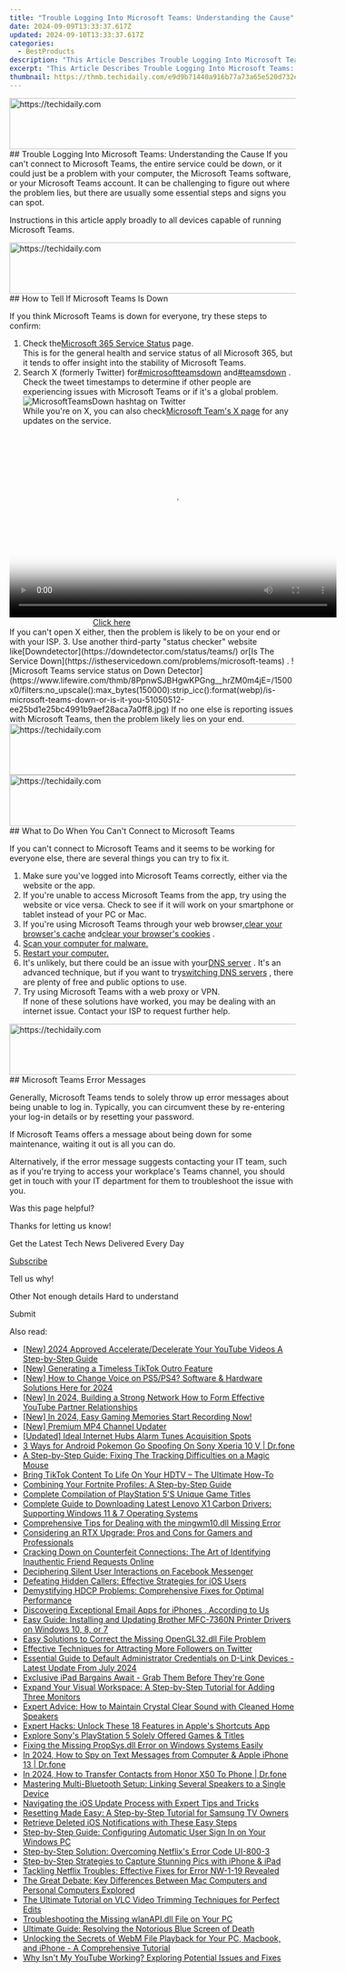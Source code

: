 ```yaml
---
title: "Trouble Logging Into Microsoft Teams: Understanding the Cause"
date: 2024-09-09T13:33:37.617Z
updated: 2024-09-10T13:33:37.617Z
categories:
  - BestProducts
description: "This Article Describes Trouble Logging Into Microsoft Teams: Understanding the Cause"
excerpt: "This Article Describes Trouble Logging Into Microsoft Teams: Understanding the Cause"
thumbnail: https://thmb.techidaily.com/e9d9b71440a916b77a73a65e520d732ec704accfc7970398f4d716c0fa346167.jpg
---
```


<!-- affiliate ads begin -->
<a href="https://ephamedtechinc.pxf.io/c/5597632/2137222/26400" target="_top" id="2137222">
  <img src="//a.impactradius-go.com/display-ad/26400-2137222" border="0" alt="https://techidaily.com" width="728" height="90"/>
</a>
<img height="0" width="0" src="https://ephamedtechinc.pxf.io/i/5597632/2137222/26400" style="position:absolute;visibility:hidden;" border="0" />
<!-- affiliate ads end -->
## Trouble Logging Into Microsoft Teams: Understanding the Cause
 If you can't connect to Microsoft Teams, the entire service could be down, or it could just be a problem with your computer, the Microsoft Teams software, or your Microsoft Teams account. It can be challenging to figure out where the problem lies, but there are usually some essential steps and signs you can spot.

 Instructions in this article apply broadly to all devices capable of running Microsoft Teams.

<!-- affiliate ads begin -->
<a href="https://appsumo.8odi.net/c/5597632/2129741/7443" target="_top" id="2129741">
  <img src="//a.impactradius-go.com/display-ad/7443-2129741" border="0" alt="https://techidaily.com" width="728" height="90"/>
</a>
<img height="0" width="0" src="https://appsumo.8odi.net/i/5597632/2129741/7443" style="position:absolute;visibility:hidden;" border="0" />
<!-- affiliate ads end -->
## How to Tell If Microsoft Teams Is Down

 If you think Microsoft Teams is down for everyone, try these steps to confirm:

1. Check the[Microsoft 365 Service Status](https://twitter.com/MSFT365Status) page.  
 This is for the general health and service status of all Microsoft 365, but it tends to offer insight into the stability of Microsoft Teams.
2. Search X (formerly Twitter) for[#microsoftteamsdown](https://twitter.com/hashtag/microsoftteamsdown) and[#teamsdown](https://twitter.com/hashtag/TeamsDown) . Check the tweet timestamps to determine if other people are experiencing issues with Microsoft Teams or if it's a global problem.  
![MicrosoftTeamsDown hashtag on Twitter](https://www.lifewire.com/thmb/_UxDi-CGP-cUbmhFgoAP4AgFGe4=/1500x0/filters:no_upscale():max_bytes(150000):strip_icc():format(webp)/is-microsoft-teams-down-or-is-it-you-51050511-505bb881bf924c189064924855fbb7c8.jpg)  
 While you're on X, you can also check[Microsoft Team's X page](https://twitter.com/MicrosoftTeams) for any updates on the service.  
<!-- affiliate ads begin -->
<span id="1160850">
					<video width="576" height="324" style="cursor:pointer"
           poster="//a.impactradius-go.com/display-clicktoplayimage/1160850.png"
           onclick="if(!this.playClicked){this.play();this.setAttribute('controls',true);this.playClicked=true;}">
	   <source src="//a.impactradius-go.com/display-ad/14559-1160850">
	   <img src="//a.impactradius-go.com/display-clicktoplayimage/1160850.png" style="border: none; height: 100%; width: 100%; object-fit: contain">
	</video>
	<div style="width:360px;text-align:center"><a href="javascript:window.open(decodeURIComponent('https%3A%2F%2Fpropmoneyinc.pxf.io%2Fc%2F5597632%2F1160850%2F14559'), '_blank');void(0);">Click here</a></div>
</span>
<img height="0" width="0" src="https://imp.pxf.io/i/5597632/1160850/14559" style="position:absolute;visibility:hidden;" border="0" />
<!-- affiliate ads end -->
 If you can't open X either, then the problem is likely to be on your end or with your ISP.
3. Use another third-party "status checker" website like[Downdetector](https://downdetector.com/status/teams/) or[Is The Service Down](https://istheservicedown.com/problems/microsoft-teams) .  
![Microsoft Teams service status on Down Detector](https://www.lifewire.com/thmb/8PpnwSJBHgwKPGng__hrZM0m4jE=/1500x0/filters:no_upscale():max_bytes(150000):strip_icc():format(webp)/is-microsoft-teams-down-or-is-it-you-51050512-ee25bd1e25bc4991b9aef28aca7a0ff8.jpg)  
 If no one else is reporting issues with Microsoft Teams, then the problem likely lies on your end.
<!-- affiliate ads begin -->
<a href="https://aidotcom.pxf.io/c/5597632/2129043/19576" target="_top" id="2129043">
  <img src="//a.impactradius-go.com/display-ad/19576-2129043" border="0" alt="https://techidaily.com" width="728" height="90"/>
</a>
<img height="0" width="0" src="https://aidotcom.pxf.io/i/5597632/2129043/19576" style="position:absolute;visibility:hidden;" border="0" />
<!-- affiliate ads end -->

<!-- affiliate ads begin -->
<a href="https://wigfever.sjv.io/c/5597632/2014849/22899" target="_top" id="2014849">
  <img src="//a.impactradius-go.com/display-ad/22899-2014849" border="0" alt="https://techidaily.com" width="728" height="90"/>
</a>
<img height="0" width="0" src="https://wigfever.sjv.io/i/5597632/2014849/22899" style="position:absolute;visibility:hidden;" border="0" />
<!-- affiliate ads end -->
## What to Do When You Can't Connect to Microsoft Teams

 If you can't connect to Microsoft Teams and it seems to be working for everyone else, there are several things you can try to fix it.

1. Make sure you've logged into Microsoft Teams correctly, either via the website or the app.
2. If you're unable to access Microsoft Teams from the app, try using the website or vice versa. Check to see if it will work on your smartphone or tablet instead of your PC or Mac.
3. If you're using Microsoft Teams through your web browser,[clear your browser's cache](https://www.lifewire.com/how-to-clear-cache-2617980) and[clear your browser's cookies](https://www.lifewire.com/how-to-delete-cookies-2617981) .
4. [Scan your computer for malware.](https://www.lifewire.com/properly-scan-your-computer-for-viruses-and-other-malware-2624526)
5. [Restart your computer.](https://www.lifewire.com/how-to-reboot-a-computer-2624568)
6. It's unlikely, but there could be an issue with your[DNS server](https://www.lifewire.com/what-is-a-dns-server-2625854) . It's an advanced technique, but if you want to try[switching DNS servers](https://www.lifewire.com/how-to-change-dns-server-settings-2617979) , there are plenty of free and public options to use.
7. Try using Microsoft Teams with a web proxy or VPN.  
 If none of these solutions have worked, you may be dealing with an internet issue. Contact your ISP to request further help.

<!-- affiliate ads begin -->
<a href="https://appsumo.8odi.net/c/5597632/2123740/7443" target="_top" id="2123740">
  <img src="//a.impactradius-go.com/display-ad/7443-2123740" border="0" alt="https://techidaily.com" width="728" height="90"/>
</a>
<img height="0" width="0" src="https://appsumo.8odi.net/i/5597632/2123740/7443" style="position:absolute;visibility:hidden;" border="0" />
<!-- affiliate ads end -->
## Microsoft Teams Error Messages

 Generally, Microsoft Teams tends to solely throw up error messages about being unable to log in. Typically, you can circumvent these by re-entering your log-in details or by resetting your password.

 If Microsoft Teams offers a message about being down for some maintenance, waiting it out is all you can do.

 Alternatively, if the error message suggests contacting your IT team, such as if you're trying to access your workplace's Teams channel, you should get in touch with your IT department for them to troubleshoot the issue with you.

Was this page helpful?

Thanks for letting us know!

 Get the Latest Tech News Delivered Every Day

[Subscribe](https://www.lifewire.com/#)

Tell us why!

 Other  Not enough details  Hard to understand

 Submit

<ins class="adsbygoogle"
     style="display:block"
     data-ad-format="autorelaxed"
     data-ad-client="ca-pub-7571918770474297"
     data-ad-slot="1223367746"></ins>



<ins class="adsbygoogle"
     style="display:block"
     data-ad-client="ca-pub-7571918770474297"
     data-ad-slot="8358498916"
     data-ad-format="auto"
     data-full-width-responsive="true"></ins>

<span class="atpl-alsoreadstyle">Also read:</span>
<div><ul>
<li><a href="https://youtube-webster.techidaily.com/024-approved-acceleratedecelerate-your-youtube-videos-a-step-by-step-guide/"><u>[New] 2024 Approved Accelerate/Decelerate Your YouTube Videos A Step-by-Step Guide</u></a></li>
<li><a href="https://tiktok-video-recordings.techidaily.com/new-generating-a-timeless-tiktok-outro-feature/"><u>[New] Generating a Timeless TikTok Outro Feature</u></a></li>
<li><a href="https://fox-access.techidaily.com/new-how-to-change-voice-on-ps5ps4-software-and-hardware-solutions-here-for-2024/"><u>[New] How to Change Voice on PS5/PS4? Software & Hardware Solutions Here for 2024</u></a></li>
<li><a href="https://facebook-record-videos.techidaily.com/new-in-2024-building-a-strong-network-how-to-form-effective-youtube-partner-relationships/"><u>[New] In 2024, Building a Strong Network How to Form Effective YouTube Partner Relationships</u></a></li>
<li><a href="https://digital-screen-recording.techidaily.com/1716070281673-new-in-2024-easy-gaming-memories-start-recording-now/"><u>[New] In 2024, Easy Gaming Memories Start Recording Now!</u></a></li>
<li><a href="https://facebook-videos.techidaily.com/new-premium-mp4-channel-updater/"><u>[New] Premium MP4 Channel Updater</u></a></li>
<li><a href="https://some-knowledge.techidaily.com/updated-ideal-internet-hubs-alarm-tunes-acquisition-spots/"><u>[Updated] Ideal Internet Hubs Alarm Tunes Acquisition Spots</u></a></li>
<li><a href="https://android-pokemon-go.techidaily.com/3-ways-for-android-pokemon-go-spoofing-on-sony-xperia-10-v-drfone-by-drfone-virtual-android/"><u>3 Ways for Android Pokemon Go Spoofing On Sony Xperia 10 V | Dr.fone</u></a></li>
<li><a href="https://technical-tips.techidaily.com/a-step-by-step-guide-fixing-the-tracking-difficulties-on-a-magic-mouse/"><u>A Step-by-Step Guide: Fixing The Tracking Difficulties on a Magic Mouse</u></a></li>
<li><a href="https://technical-tips.techidaily.com/bring-tiktok-content-to-life-on-your-hdtv-the-ultimate-how-to/"><u>Bring TikTok Content To Life On Your HDTV – The Ultimate How-To</u></a></li>
<li><a href="https://technical-tips.techidaily.com/combining-your-fortnite-profiles-a-step-by-step-guide/"><u>Combining Your Fortnite Profiles: A Step-by-Step Guide</u></a></li>
<li><a href="https://technical-tips.techidaily.com/complete-compilation-of-playstation-5s-unique-game-titles/"><u>Complete Compilation of PlayStation 5'S Unique Game Titles</u></a></li>
<li><a href="https://hardware-help.techidaily.com/complete-guide-to-downloading-latest-lenovo-x1-carbon-drivers-supporting-windows-11-and-7-operating-systems/"><u>Complete Guide to Downloading Latest Lenovo X1 Carbon Drivers: Supporting Windows 11 & 7 Operating Systems</u></a></li>
<li><a href="https://technical-tips.techidaily.com/comprehensive-tips-for-dealing-with-the-mingwm10dll-missing-error/"><u>Comprehensive Tips for Dealing with the mingwm10.dll Missing Error</u></a></li>
<li><a href="https://technical-tips.techidaily.com/considering-an-rtx-upgrade-pros-and-cons-for-gamers-and-professionals/"><u>Considering an RTX Upgrade: Pros and Cons for Gamers and Professionals</u></a></li>
<li><a href="https://technical-tips.techidaily.com/cracking-down-on-counterfeit-connections-the-art-of-identifying-inauthentic-friend-requests-online/"><u>Cracking Down on Counterfeit Connections: The Art of Identifying Inauthentic Friend Requests Online</u></a></li>
<li><a href="https://facebook.techidaily.com/deciphering-silent-user-interactions-on-facebook-messenger/"><u>Deciphering Silent User Interactions on Facebook Messenger</u></a></li>
<li><a href="https://technical-tips.techidaily.com/defeating-hidden-callers-effective-strategies-for-ios-users/"><u>Defeating Hidden Callers: Effective Strategies for iOS Users</u></a></li>
<li><a href="https://technical-tips.techidaily.com/demystifying-hdcp-problems-comprehensive-fixes-for-optimal-performance/"><u>Demystifying HDCP Problems: Comprehensive Fixes for Optimal Performance</u></a></li>
<li><a href="https://technical-tips.techidaily.com/discovering-exceptional-email-apps-for-iphones-according-to-us/"><u>Discovering Exceptional Email Apps for iPhones , According to Us</u></a></li>
<li><a href="https://hardware-updates.techidaily.com/easy-guide-installing-and-updating-brother-mfc-7360n-printer-drivers-on-windows-10-8-or-7/"><u>Easy Guide: Installing and Updating Brother MFC-7360N Printer Drivers on Windows 10, 8, or 7</u></a></li>
<li><a href="https://technical-tips.techidaily.com/easy-solutions-to-correct-the-missing-opengl32dll-file-problem/"><u>Easy Solutions to Correct the Missing OpenGL32.dll File Problem</u></a></li>
<li><a href="https://technical-tips.techidaily.com/effective-techniques-for-attracting-more-followers-on-twitter/"><u>Effective Techniques for Attracting More Followers on Twitter</u></a></li>
<li><a href="https://technical-tips.techidaily.com/essential-guide-to-default-administrator-credentials-on-d-link-devices-latest-update-from-july-2024/"><u>Essential Guide to Default Administrator Credentials on D-Link Devices - Latest Update From July 2024</u></a></li>
<li><a href="https://technical-tips.techidaily.com/exclusive-ipad-bargains-await-grab-them-before-theyre-gone/"><u>Exclusive iPad Bargains Await - Grab Them Before They're Gone</u></a></li>
<li><a href="https://technical-tips.techidaily.com/expand-your-visual-workspace-a-step-by-step-tutorial-for-adding-three-monitors/"><u>Expand Your Visual Workspace: A Step-by-Step Tutorial for Adding Three Monitors</u></a></li>
<li><a href="https://technical-tips.techidaily.com/expert-advice-how-to-maintain-crystal-clear-sound-with-cleaned-home-speakers/"><u>Expert Advice: How to Maintain Crystal Clear Sound with Cleaned Home Speakers</u></a></li>
<li><a href="https://technical-tips.techidaily.com/expert-hacks-unlock-these-18-features-in-apples-shortcuts-app/"><u>Expert Hacks: Unlock These 18 Features in Apple's Shortcuts App</u></a></li>
<li><a href="https://technical-tips.techidaily.com/explore-sonys-playstation-5-solely-offered-games-and-titles/"><u>Explore Sony's PlayStation 5 Solely Offered Games & Titles</u></a></li>
<li><a href="https://technical-tips.techidaily.com/fixing-the-missing-propsysdll-error-on-windows-systems-easily/"><u>Fixing the Missing PropSys.dll Error on Windows Systems Easily</u></a></li>
<li><a href="https://ios-location-track.techidaily.com/in-2024-how-to-spy-on-text-messages-from-computer-and-apple-iphone-13-drfone-by-drfone-virtual-ios/"><u>In 2024, How to Spy on Text Messages from Computer & Apple iPhone 13 | Dr.fone</u></a></li>
<li><a href="https://android-transfer.techidaily.com/in-2024-how-to-transfer-contacts-from-honor-x50-to-phone-drfone-by-drfone-transfer-from-android-transfer-from-android/"><u>In 2024, How to Transfer Contacts from Honor X50 To Phone | Dr.fone</u></a></li>
<li><a href="https://technical-tips.techidaily.com/mastering-multi-bluetooth-setup-linking-several-speakers-to-a-single-device/"><u>Mastering Multi-Bluetooth Setup: Linking Several Speakers to a Single Device</u></a></li>
<li><a href="https://technical-tips.techidaily.com/navigating-the-ios-update-process-with-expert-tips-and-tricks/"><u>Navigating the iOS Update Process with Expert Tips and Tricks</u></a></li>
<li><a href="https://technical-tips.techidaily.com/resetting-made-easy-a-step-by-step-tutorial-for-samsung-tv-owners/"><u>Resetting Made Easy: A Step-by-Step Tutorial for Samsung TV Owners</u></a></li>
<li><a href="https://technical-tips.techidaily.com/retrieve-deleted-ios-notifications-with-these-easy-steps/"><u>Retrieve Deleted iOS Notifications with These Easy Steps</u></a></li>
<li><a href="https://technical-tips.techidaily.com/step-by-step-guide-configuring-automatic-user-sign-in-on-your-windows-pc/"><u>Step-by-Step Guide: Configuring Automatic User Sign In on Your Windows PC</u></a></li>
<li><a href="https://technical-tips.techidaily.com/step-by-step-solution-overcoming-netflixs-error-code-ui-800-3/"><u>Step-by-Step Solution: Overcoming Netflix's Error Code UI-800-3</u></a></li>
<li><a href="https://technical-tips.techidaily.com/step-by-step-strategies-to-capture-stunning-pics-with-iphone-and-ipad/"><u>Step-by-Step Strategies to Capture Stunning Pics with iPhone & iPad</u></a></li>
<li><a href="https://technical-tips.techidaily.com/tackling-netflix-troubles-effective-fixes-for-error-nw-1-19-revealed/"><u>Tackling Netflix Troubles: Effective Fixes for Error NW-1-19 Revealed</u></a></li>
<li><a href="https://technical-tips.techidaily.com/the-great-debate-key-differences-between-mac-computers-and-personal-computers-explored/"><u>The Great Debate: Key Differences Between Mac Computers and Personal Computers Explored</u></a></li>
<li><a href="https://some-approaches.techidaily.com/the-ultimate-tutorial-on-vlc-video-trimming-techniques-for-perfect-edits/"><u>The Ultimate Tutorial on VLC Video Trimming Techniques for Perfect Edits</u></a></li>
<li><a href="https://technical-tips.techidaily.com/troubleshooting-the-missing-wlanapidll-file-on-your-pc/"><u>Troubleshooting the Missing wlanAPI.dll File on Your PC</u></a></li>
<li><a href="https://technical-tips.techidaily.com/ultimate-guide-resolving-the-notorious-blue-screen-of-death/"><u>Ultimate Guide: Resolving the Notorious Blue Screen of Death</u></a></li>
<li><a href="https://some-knowledge.techidaily.com/unlocking-the-secrets-of-webm-file-playback-for-your-pc-macbook-and-iphone-a-comprehensive-tutorial/"><u>Unlocking the Secrets of WebM File Playback for Your PC, Macbook, and iPhone - A Comprehensive Tutorial</u></a></li>
<li><a href="https://technical-tips.techidaily.com/why-isnt-my-youtube-working-exploring-potential-issues-and-fixes/"><u>Why Isn't My YouTube Working? Exploring Potential Issues and Fixes</u></a></li>
</ul></div>
